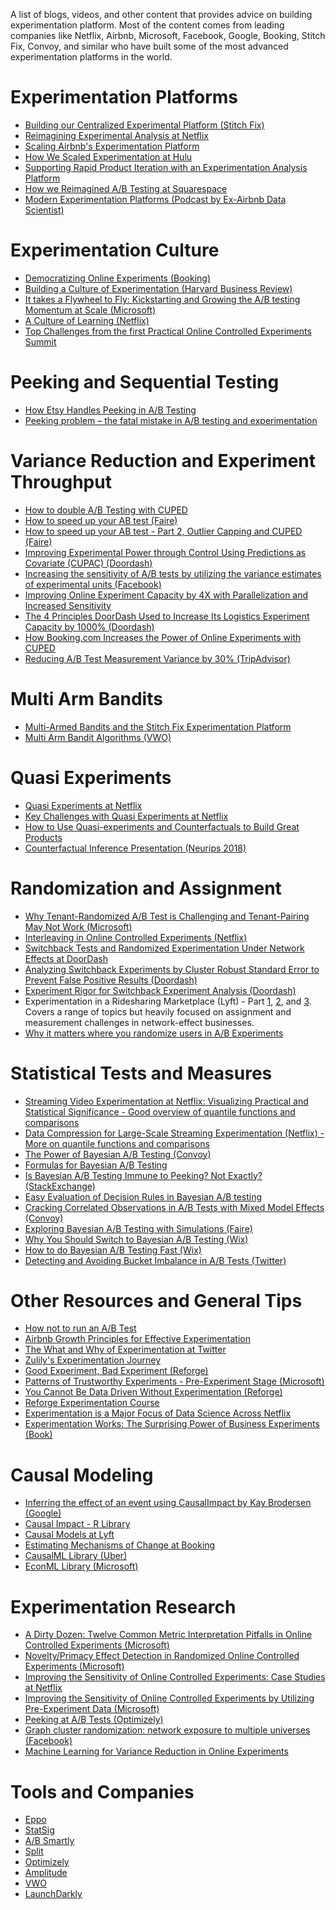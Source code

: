 A list of blogs, videos, and other content that provides advice on building experimentation platform. Most of the content comes from leading companies like Netflix, Airbnb, Microsoft, Facebook, Google, Booking, Stitch Fix, Convoy, and similar who have built some of the most advanced experimentation platforms in the world. 

# Experimentation Platforms
* [Building our Centralized Experimental Platform (Stitch Fix)](https://multithreaded.stitchfix.com/blog/2019/07/30/building-centralized-experimental-platform/)
* [Reimagining Experimental Analysis at Netflix](https://netflixtechblog.com/reimagining-experimentation-analysis-at-netflix-71356393af21)
* [Scaling Airbnb's Experimentation Platform](https://medium.com/airbnb-engineering/https-medium-com-jonathan-parks-scaling-erf-23fd17c91166)
* [How We Scaled Experimentation at Hulu](https://medium.com/disney-streaming/how-we-scaled-experimentation-at-hulu-82d62a4779be)
* [Supporting Rapid Product Iteration with an Experimentation Analysis Platform](https://doordash.engineering/2020/09/09/experimentation-analysis-platform-mvp/)
* [How we Reimagined A/B Testing at Squarespace](https://engineering.squarespace.com/blog/2021/how-we-reimagined-ab-testing-at-squarespace)
* [Modern Experimentation Platforms (Podcast by Ex-Airbnb Data Scientist)](https://thedataexchange.media/modern-experimentation-platforms/)

# Experimentation Culture 
* [Democratizing Online Experiments (Booking)](https://www.mindtheproduct.com/democratising-online-controlled-experiments-at-booking-com-by-lukas-vermeer/ "Democratizing Online Experiments")
* [Building a Culture of Experimentation (Harvard Business Review)](https://hbr.org/2020/03/building-a-culture-of-experimentation)
* [It takes a Flywheel to Fly: Kickstarting and Growing the A/B testing Momentum at Scale (Microsoft)](https://ieeexplore.ieee.org/document/9582567)
* [A Culture of Learning (Netflix)](https://netflixtechblog.com/netflix-a-culture-of-learning-394bc7d0f94c)
* [Top Challenges from the first Practical Online Controlled Experiments Summit](https://exp-platform.com/Documents/2019-FirstPracticalOnlineControlledExperimentsSummit_SIGKDDExplorations.pdf)

# Peeking and Sequential Testing
* [How Etsy Handles Peeking in A/B Testing](https://codeascraft.com/2018/10/03/how-etsy-handles-peeking-in-a-b-testing/)
* [Peeking problem – the fatal mistake in A/B testing and experimentation](https://gopractice.io/blog/peeking-problem/)

# Variance Reduction and Experiment Throughput
* [How to double A/B Testing with CUPED](https://towardsdatascience.com/how-to-double-a-b-testing-speed-with-cuped-f80460825a90)
* [How to speed up your AB test (Faire)](https://craft.faire.com/how-to-speed-up-your-ab-test-d81cf8b4ae4b)
* [How to speed up your AB test - Part 2, Outlier Capping and CUPED (Faire)](https://craft.faire.com/how-to-speed-up-your-a-b-test-outlier-capping-and-cuped-8c9df21c76b)
* [Improving Experimental Power through Control Using Predictions as Covariate (CUPAC) (Doordash)](https://doordash.engineering/2020/06/08/improving-experimental-power-through-control-using-predictions-as-covariate-cupac/)
* [Increasing the sensitivity of A/B tests by utilizing the variance estimates of experimental units (Facebook)](https://research.facebook.com/blog/2020/10/increasing-the-sensitivity-of-a-b-tests-by-utilizing-the-variance-estimates-of-experimental-units/)
* [Improving Online Experiment Capacity by 4X with Parallelization and Increased Sensitivity](https://doordash.engineering/2020/10/07/improving-experiment-capacity-by-4x/)
* [The 4 Principles DoorDash Used to Increase Its Logistics Experiment Capacity by 1000% (Doordash)](https://doordash.engineering/2021/09/21/the-4-principles-doordash-used-to-increase-its-logistics-experiment-capacity-by-1000/)
* [How Booking.com Increases the Power of Online Experiments with CUPED](https://booking.ai/how-booking-com-increases-the-power-of-online-experiments-with-cuped-995d186fff1d)
* [Reducing A/B Test Measurement Variance by 30% (TripAdvisor)](https://www.tripadvisor.com/engineering/reducing-a-b-test-measurement-variance-by-30/)

# Multi Arm Bandits
* [Multi-Armed Bandits and the Stitch Fix Experimentation Platform](https://multithreaded.stitchfix.com/blog/2020/08/05/bandits/)
* [Multi Arm Bandit Algorithms (VWO)](https://vwo.com/blog/multi-armed-bandit-algorithm/)

# Quasi Experiments
* [Quasi Experiments at Netflix](https://netflixtechblog.com/quasi-experimentation-at-netflix-566b57d2e362)
* [Key Challenges with Quasi Experiments at Netflix](https://netflixtechblog.com/key-challenges-with-quasi-experiments-at-netflix-89b4f234b852)
* [How to Use Quasi-experiments and Counterfactuals to Build Great Products](https://medium.com/data-shopify/how-to-use-quasi-experiments-and-counterfactuals-to-build-great-products-487193794da)
* [Counterfactual Inference Presentation (Neurips 2018)](https://www.youtube.com/watch?v=yKs6msnw9m8)

# Randomization and Assignment
* [Why Tenant-Randomized A/B Test is Challenging and Tenant-Pairing May Not Work (Microsoft)](https://www.microsoft.com/en-us/research/group/experimentation-platform-exp/articles/why-tenant-randomized-a-b-test-is-challenging-and-tenant-pairing-may-not-work/)
* [Interleaving in Online Controlled Experiments (Netflix)](https://netflixtechblog.com/interleaving-in-online-experiments-at-netflix-a04ee392ec55 "Interleaving in online controlled experiments")
* [Switchback Tests and Randomized Experimentation Under Network Effects at DoorDash](https://medium.com/@DoorDash/switchback-tests-and-randomized-experimentation-under-network-effects-at-doordash-f1d938ab7c2a)
* [Analyzing Switchback Experiments by Cluster Robust Standard Error to Prevent False Positive Results (Doordash)](https://doordash.engineering/2019/09/11/cluster-robust-standard-error-in-switchback-experiments/)
* [Experiment Rigor for Switchback Experiment Analysis (Doordash)](https://doordash.engineering/2019/02/20/experiment-rigor-for-switchback-experiment-analysis/)
* Experimentation in a Ridesharing Marketplace (Lyft) - Part [1](https://eng.lyft.com/experimentation-in-a-ridesharing-marketplace-b39db027a66e#.djox1933t), [2](https://eng.lyft.com/https-medium-com-adamgreenhall-simulating-a-ridesharing-marketplace-36007a8a31f2#.g9b34i3gm), and [3](https://eng.lyft.com/experimentation-in-a-ridesharing-marketplace-f75a9c4fcf01). Covers a range of topics but heavily focused on assignment and measurement challenges in network-effect businesses. 
* [Why it matters where you randomize users in A/B Experiments](https://medium.com/@foundinblank/why-it-matters-where-you-randomize-users-in-a-b-experiments-5570c7585944)

# Statistical Tests and Measures
* [Streaming Video Experimentation at Netflix:
Visualizing Practical and Statistical Significance - Good overview of quantile functions and comparisons](https://netflixtechblog.com/streaming-video-experimentation-at-netflix-visualizing-practical-and-statistical-significance-7117420f4e9a)
* [Data Compression for Large-Scale Streaming Experimentation (Netflix) - More on quantile functions and comparisons](https://netflixtechblog.com/data-compression-for-large-scale-streaming-experimentation-c20bfab8b9ce)
* [The Power of Bayesian A/B Testing (Convoy)](https://medium.com/convoy-tech/the-power-of-bayesian-a-b-testing-f859d2219d5)
* [Formulas for Bayesian A/B Testing](https://www.evanmiller.org/bayesian-ab-testing.html)
* [Is Bayesian A/B Testing Immune to Peeking? Not Exactly? (StackExchange)](http://varianceexplained.org/r/bayesian-ab-testing/)
* [Easy Evaluation of Decision Rules in Bayesian A/B testing](https://www.chrisstucchio.com/blog/2014/bayesian_ab_decision_rule.html)
* [Cracking Correlated Observations in A/B Tests with Mixed Model Effects (Convoy)](https://medium.com/convoy-tech/cracking-correlated-observations-in-a-b-tests-with-mixed-effect-models-80a63027444e)
* [Exploring Bayesian A/B Testing with Simulations (Faire)](https://towardsdatascience.com/exploring-bayesian-a-b-testing-with-simulations-7500b4fc55bc)
* [Why You Should Switch to Bayesian A/B Testing (Wix)](https://towardsdatascience.com/why-you-should-switch-to-bayesian-a-b-testing-364557e0af1a)
* [How to do Bayesian A/B Testing Fast (Wix)](https://towardsdatascience.com/how-to-do-bayesian-a-b-testing-fast-41ee00d55be8)
* [Detecting and Avoiding Bucket Imbalance in A/B Tests (Twitter)](https://blog.twitter.com/engineering/en_us/a/2015/detecting-and-avoiding-bucket-imbalance-in-ab-tests)

# Other Resources and General Tips
* [How not to run an A/B Test](https://www.evanmiller.org/how-not-to-run-an-ab-test.html)
* [Airbnb Growth Principles for Effective Experimentation](https://www.reforge.com/brief/airbnb-growth-principles-for-effective-experimentation#ZZEOdWOo5fT-HrPq-IEY7Q)
* [The What and Why of Experimentation at Twitter](https://blog.twitter.com/engineering/en_us/a/2015/the-what-and-why-of-product-experimentation-at-twitter-0)
* [Zulily's Experimentation Journey](https://youtu.be/RicT4e17qDs)
* [Good Experiment, Bad Experiment (Reforge)](https://www.reforge.com/blog/good-experiment-bad-experiment)
* [Patterns of Trustworthy Experiments - Pre-Experiment Stage (Microsoft)](https://www.microsoft.com/en-us/research/group/experimentation-platform-exp/articles/patterns-of-trustworthy-experimentation-pre-experiment-stage/)
* [You Cannot Be Data Driven Without Experimentation (Reforge)](https://www.reforge.com/blog/you-cannot-be-data-driven-without-experimentation)
* [Reforge Experimentation Course](https://www.reforge.com/experimentation-testing)
* [Experimentation is a Major Focus of Data Science Across Netflix](https://netflixtechblog.com/experimentation-is-a-major-focus-of-data-science-across-netflix-f67923f8e985)
* [Experimentation Works: The Surprising Power of Business Experiments (Book)](https://www.amazon.com/dp/163369710X?psc=1&smid=ATVPDKIKX0DER&ref_=chk_typ_imgToDp)

# Causal Modeling
* [Inferring the effect of an event using CausalImpact by Kay Brodersen (Google)](https://www.youtube.com/watch?v=GTgZfCltMm8)
* [Causal Impact - R Library](https://google.github.io/CausalImpact/CausalImpact.html)
* [Causal Models at Lyft](https://twimlai.com/causal-models-in-practice-at-lyft-with-sean-taylor/)
* [Estimating Mechanisms of Change at Booking](https://booking.ai/understanding-mechanisms-of-change-in-online-experiments-at-booking-com-629201ec74ee)
* [CausalML Library (Uber)](https://github.com/uber/causalml)
* [EconML Library (Microsoft)](https://github.com/microsoft/EconML)

# Experimentation Research
* [A Dirty Dozen: Twelve Common Metric Interpretation Pitfalls in
Online Controlled Experiments (Microsoft)](
https://exp-platform.com/Documents/2017-08%20KDDMetricInterpretationPitfalls.pdf)
* [Novelty/Primacy Effect Detection in Randomized Online Controlled Experiments
 (Microsoft)](https://ww2.amstat.org/meetings/jsm/2018/onlineprogram/AbstractDetails.cfm?abstractid=330383)
* [Improving the Sensitivity of Online Controlled
Experiments: Case Studies at Netflix](https://www.kdd.org/kdd2016/papers/files/adp0945-xieA.pdf)
* [Improving the Sensitivity of Online Controlled Experiments
by Utilizing Pre-Experiment Data (Microsoft)](https://exp-platform.com/Documents/2013-02-CUPED-ImprovingSensitivityOfControlledExperiments.pdf)
* [Peeking at A/B Tests (Optimizely)](http://library.usc.edu.ph/ACM/KKD%202017/pdfs/p1517.pdf)
* [Graph cluster randomization: network exposure to multiple universes (Facebook)](https://arxiv.org/abs/1305.6979)
* [Machine Learning for Variance Reduction in Online Experiments](https://arxiv.org/pdf/2106.07263.pdf)

# Tools and Companies
* [Eppo](https://www.geteppo.com/)
* [StatSig](https://www.statsig.com/)
* [A/B Smartly](https://absmartly.com/)
* [Split](https://www.split.io/)
* [Optimizely](https://www.optimizely.com/)
* [Amplitude](https://amplitude.com/)
* [VWO](https://vwo.com/)
* [LaunchDarkly](https://launchdarkly.com/features/experimentation/)

